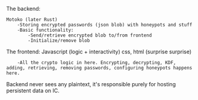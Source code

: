 The backend:

    Motoko (later Rust)
        -Storing encrypted passwords (json blob) with honeypots and stuff
        -Basic functionality:
            -Send/retrieve encrypted blob to/from frontend
            -Initialize/remove blob


The frontend:
    Javascript (logic + interactivity)
    css, html (surprise surprise)

        -All the crypto logic in here. Encrypting, decrypting, KDF, adding, retrieving, removing passwords, configuring honeypots happens here.


Backend never sees any plaintext, it's responsible purely for hosting persistent data on IC.